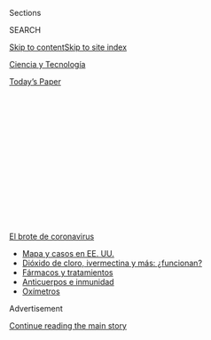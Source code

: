<div id="app">

<div>

<div>

<div>

<div class="NYTAppHideMasthead css-1q2w90k e1suatyy0">

<div class="section css-ui9rw0 e1suatyy2">

<div class="css-eph4ug er09x8g0">

<div class="css-6n7j50">

</div>

<span class="css-1dv1kvn">Sections</span>

<div class="css-10488qs">

<span class="css-1dv1kvn">SEARCH</span>

</div>

[Skip to content](#site-content)[Skip to site index](#site-index)

</div>

<div id="masthead-section-label" class="css-1wr3we4 eaxe0e00">

[Ciencia y
Tecnología](https://www.nytimes.com/es/section/ciencia-y-tecnologia)

</div>

<div class="css-10698na e1huz5gh0">

</div>

</div>

<div id="masthead-bar-one" class="section hasLinks css-15hmgas e1csuq9d3">

<div class="css-uqyvli e1csuq9d0">

</div>

<div class="css-1uqjmks e1csuq9d1">

</div>

<div class="css-9e9ivx">

[](https://myaccount.nytimes.com/auth/login?response_type=cookie&client_id=vi)

</div>

<div class="css-1bvtpon e1csuq9d2">

[Today’s
Paper](https://www.nytimes.com/section/todayspaper)

</div>

</div>

</div>

</div>

<div data-aria-hidden="false">

<div id="site-content" data-role="main">

<div>

<div class="css-1aor85t" style="opacity:0.000000001;z-index:-1;visibility:hidden">

<div class="css-1hqnpie">

<div class="css-epjblv">

<span class="css-17xtcya">[Ciencia y
Tecnología](/es/section/ciencia-y-tecnologia)</span><span class="css-x15j1o">|</span><span class="css-fwqvlz">Así
es la recuperación para muchos de los sobrevivientes de la
COVID-19</span>

</div>

<div class="css-k008qs">

<div class="css-1iwv8en">

<span class="css-18z7m18"></span>

<div>

</div>

</div>

<span class="css-1n6z4y">https://nyti.ms/2YUJ43O</span>

<div class="css-1705lsu">

<div class="css-4xjgmj">

<div class="css-4skfbu" data-role="toolbar" data-aria-label="Social Media Share buttons, Save button, and Comments Panel with current comment count" data-testid="share-tools">

  - 
  - 
  - 
  - 
    
    <div class="css-6n7j50">
    
    </div>

  - 

</div>

</div>

</div>

</div>

</div>

</div>

<div id="NYT_TOP_BANNER_REGION" class="css-13pd83m">

<div>

<div id="styln-prism-menu-1594831588949" class="section interactive-content interactive-size-medium css-1edisqu">

<div class="css-17ih8de interactive-body">

<div id="scroll-container" class="css-1gj85ro">

[<span class="styln-title-wrap"><span class="css-1pje3qr">El brote
de</span><span class="css-1pje3qr">
coronavirus</span></span>](https://www.nytimes.com/es/spotlight/coronavirus?action=click&pgtype=Article&state=default&region=TOP_BANNER&context=storylines_menu)

  - [Mapa y casos en EE.
    UU.](https://www.nytimes.com/es/interactive/2020/espanol/mundo/coronavirus-en-estados-unidos.html?action=click&pgtype=Article&state=default&region=TOP_BANNER&context=storylines_menu)
  - [Dióxido de cloro, ivermectina y más:
    ¿funcionan?](https://www.nytimes.com/es/2020/07/23/espanol/america-latina/bolivia-cloro-coronavirus-ivermectina.html?action=click&pgtype=Article&state=default&region=TOP_BANNER&context=storylines_menu)
  - [Fármacos y
    tratamientos](https://www.nytimes.com/es/interactive/2020/science/coronavirus-tratamientos-curas.html?action=click&pgtype=Article&state=default&region=TOP_BANNER&context=storylines_menu)
  - [Anticuerpos e
    inmunidad](https://www.nytimes.com/es/2020/07/28/espanol/ciencia-y-tecnologia/anticuerpos-coronavirus-inmunidad.html?action=click&pgtype=Article&state=default&region=TOP_BANNER&context=storylines_menu)
  - [Oxímetros](https://www.nytimes.com/es/2020/04/29/espanol/estilos-de-vida/oximetro-para-que-sirve.html?action=click&pgtype=Article&state=default&region=TOP_BANNER&context=storylines_menu)

</div>

</div>

</div>

</div>

</div>

<div id="top-wrapper" class="css-1sy8kpn">

<div id="top-slug" class="css-l9onyx">

Advertisement

</div>

[Continue reading the main
story](#after-top)

<div class="ad top-wrapper" style="text-align:center;height:100%;display:block;min-height:250px">

<div id="top" class="place-ad" data-position="top" data-size-key="top">

</div>

</div>

<div id="after-top">

</div>

</div>

<div>

<div id="sponsor-wrapper" class="css-1hyfx7x">

<div id="sponsor-slug" class="css-19vbshk">

Supported by

</div>

[Continue reading the main
story](#after-sponsor)

<div id="sponsor" class="ad sponsor-wrapper" style="text-align:center;height:100%;display:block">

</div>

<div id="after-sponsor">

</div>

</div>

<div class="css-186x18t">

Salud

</div>

<div class="css-1vkm6nb ehdk2mb0">

# Así es la recuperación para muchos de los sobrevivientes de la COVID-19

</div>

Dificultad persistente para respirar, debilidad muscular,
reviviscencias, confusión mental y otros síntomas podrían aquejar a los
pacientes durante mucho tiempo después.

<div class="css-79elbk" data-testid="photoviewer-wrapper">

<div class="css-z3e15g" data-testid="photoviewer-wrapper-hidden">

</div>

<div class="css-1a48zt4 ehw59r15" data-testid="photoviewer-children">

![<span class="css-16f3y1r e13ogyst0" data-aria-hidden="true">Monique
Gretry, de 72 años, durante una sesión de rehabilitación en la zona de
recuperación para pacientes de la COVID-19 en el hospital CHC MontLegia
en
Bélgica.</span><span class="css-cnj6d5 e1z0qqy90" itemprop="copyrightHolder"><span class="css-1ly73wi e1tej78p0">Credit...</span><span><span>Francisco
Seco/Associated
Press</span></span></span>](https://static01.nyt.com/images/2020/07/01/health/02virus-recovery-explainer-ES/01VIRUS-RECOVERY-EXPLAINER-articleLarge-v2.jpg?quality=75&auto=webp&disable=upscale)

</div>

</div>

<div class="css-18e8msd">

<div class="css-vp77d3 epjyd6m0">

<div class="css-hus3qt ey68jwv0" data-aria-hidden="true">

[![Pam
Belluck](https://static01.nyt.com/images/2018/02/16/multimedia/author-pam-belluck/author-pam-belluck-thumbLarge-v2.png
"Pam Belluck")](https://www.nytimes.com/by/pam-belluck)

</div>

<div class="css-1baulvz">

Por [<span class="css-1baulvz last-byline" itemprop="name">Pam
Belluck</span>](https://www.nytimes.com/by/pam-belluck)

</div>

</div>

  - 2 de julio de
    2020

  - 
    
    <div class="css-4xjgmj">
    
    <div class="css-d8bdto" data-role="toolbar" data-aria-label="Social Media Share buttons, Save button, and Comments Panel with current comment count" data-testid="share-tools">
    
      - 
      - 
      - 
      - 
        
        <div class="css-6n7j50">
        
        </div>
    
      - 
    
    </div>
    
    </div>

</div>

<div class="css-mdjrty">

[Read in
English](https://www.nytimes.com/2020/07/01/health/coronavirus-recovery-survivors.html "Read in English")

</div>

</div>

<div class="section meteredContent css-1r7ky0e" name="articleBody" itemprop="articleBody">

<div class="css-1fanzo5 StoryBodyCompanionColumn">

<div class="css-53u6y8">

[Regístrate para recibir nuestro
boletín](https://www.nytimes.com/newsletters/el-times) con lo mejor de
The New York Times.

-----

Cientos de miles de pacientes gravemente enfermos de coronavirus que
sobreviven y son dados de alta de los hospitales están enfrentando un
desafío nuevo y complicado: la recuperación. Muchos están luchando para
superar una variedad de síntomas residuales inquietantes. Algunos
problemas podrían persistir durante meses, años o incluso el resto de
sus vidas.

Los pacientes que han regresado a casa tras estar hospitalizados por
fallas respiratorias graves derivadas del virus están lidiando con
problemas físicos, neurológicos, cognitivos y emocionales.

Además, deben vivir su proceso de recuperación mientras la pandemia
continúa, con todo el estrés y la escasez de recursos que ha provocado.

“No es solo: ‘La pasé muy mal en el hospital pero por suerte ya estoy en
casa y todo ha vuelto a la normalidad’”, explicó David Putrino, director
de innovación en la rehabilitación del Sistema de Salud Monte Sinaí en
la ciudad de Nueva York. “Más bien es: ‘Acabo de pasarla muy mal en el
hospital y ¿adivinen qué? El mundo sigue envuelto en llamas. Necesito
sobrellevar eso mientras también intento recuperar el ritmo de mi
antigua vida’”.

</div>

</div>

<div class="css-1fanzo5 StoryBodyCompanionColumn">

<div class="css-53u6y8">

Aún es demasiado pronto para determinar cómo será la recuperación
completa de estos pacientes. Pero a continuación ofrecemos un vistazo de
lo que han experimentado hasta ahora, lo que podemos aprender de
pacientes recuperados que han tenido experiencias médicas similares y
los retos que tal vez les depara el futuro.

## ¿Qué problemas enfrentan los pacientes después de salir del hospital?

Son varios. Es posible que los pacientes salgan del hospital todavía con
cicatrices, lesiones o inflamación en los pulmones, el corazón, los
riñones, el hígado u otros órganos que no han terminado de sanar. Esto
puede causar varios problemas como complicaciones urinarias y
metabólicas, entre otros.

Zijian Chen, director médico del nuevo Centro para Cuidados Pos-COVID-19
del Sistema de Salud Monte Sinaí, comentó que el problema físico más
importante que se veía en el centro era la dificultad para respirar, lo
cual puede deberse a un daño en los pulmones o el corazón, o a un
problema de coagulación.

“Algunos tienen una tos intermitente que no cesa y que dificulta la
respiración”, mencionó. Hay quienes incluso siguen usando la cánula
nasal de oxígeno en casa, pero no les ayuda lo suficiente.

Algunos de los pacientes que estuvieron conectados a respiradores
reportan dificultades para tragar o hablar más alto que un susurro, una
consecuencia normalmente temporal de las lesiones o la inflamación que
provoca el tubo respiratorio que pasa por las cuerdas vocales.

</div>

</div>

<div class="css-1fanzo5 StoryBodyCompanionColumn">

<div class="css-53u6y8">

Muchos pacientes sienten debilidad muscular después de estar acostados
tanto tiempo en una cama de hospital, dijo Dale Needham, médico de
cuidados intensivos en la Escuela de Medicina de la Universidad Johns
Hopkins y líder en el campo de la recuperación en terapia intensiva.
Como resultado, pueden tener problemas para caminar, subir escaleras o
levantar objetos.

La debilidad o el daño en los nervios también puede reducir la fuerza
muscular, afirmó Needham. Asimismo, los problemas neurológicos pueden
causar otros síntomas. Chen dijo que el Centro para Cuidados
Pos-COVID-19 del Sistema de Salud Monte Sinaí ha referido a casi el 40
por ciento de sus pacientes con neurólogos por síntomas como cansancio,
confusión y poca claridad mental.

“Algunas dolencias son muy debilitantes”, comentó. “Tenemos pacientes
que vienen y nos dicen: ‘No puedo concentrarme en el trabajo. Ya me
recuperé, no tengo problemas para respirar, no siento dolor en el pecho,
pero no puedo regresar a trabajar porque no puedo concentrarme’”.

El centro refiere a algunos de estos pacientes a consultas psicológicas,
según nos dijo Chen.

“Es muy común que los pacientes recuperados tengan estrés postraumático:
pesadillas, depresión y ansiedad debido a que tienen recuerdos de lo que
pasó”, explicó Lauren Ferrante, médica de enfermedades pulmonares y
cuidados intensivos en la Escuela de Medicina de Yale, quien estudia los
resultados de recuperación tras la terapia intensiva.

Según los expertos, los problemas emocionales pueden aumentar para los
pacientes de la COVID-19 debido a los días que pasaron hospitalizados
sin visitas de familiares y amigos.

“Esta experiencia de estar extremadamente enfermo y extremadamente solo
únicamente amplifica el trauma”, dijo Putrino, y agregó que muchos
pacientes se contactaron con su programa para solicitar servicios de
psicología de telemedicina. “Dicen: ‘No soy yo mismo y necesito hablar
con alguien’”.

Para describir la amplia variedad de desafíos de recuperación, los
expertos a menudo usan un término general, acuñado hace aproximadamente
una década: [síndrome posterior a cuidados
intensivos](https://www.sccm.org/MyICUCare/THRIVE/Post-intensive-Care-Syndrome#:~:text=Post%2Dintensive%20care%20syndrome%2C%20or%20PICS%2C%20is%20made%20up,and%20may%20affect%20the%20family.),
que puede incluir cualquiera de los síntomas físicos, cognitivos y
emocionales que enfrentan los
pacientes.

</div>

</div>

<div class="css-1fanzo5 StoryBodyCompanionColumn">

<div class="css-53u6y8">

## ¿Qué hace que algunos sean más propensos a enfrentar retos para su recuperación?

Algunos estudios realizados con personas hospitalizadas por
insuficiencia respiratoria derivada de otras causas sugieren que es
probable que la recuperación sea más difícil para las personas que [no
gozaban de buena salud
antes](https://www.ncbi.nlm.nih.gov/pmc/articles/PMC6026287/) de
contraer la enfermedad y para las que habían requerido hospitalizaciones
más largas, afirmó Ferrante.

No obstante, muchos otros pacientes de coronavirus —no solo los que son
mayores o padecen otras afecciones médicas— pasan semanas conectados a
respiradores y luego otras semanas más en el hospital después de que les
retiran los tubos respiratorios, lo cual dificulta su proceso de
recuperación.

“Estamos viendo que los periodos de permanencia en terapia intensiva con
necesidad de un respirador ahora son más prolongados que nunca”, dijo
Ferrante. “La inquietud es que esto tenga repercusiones en las funciones
físicas y que menos gente logre recuperarse”.

Otro factor que puede extender u obstaculizar la recuperación es un
fenómeno llamado delirio hospitalario, [un padecimiento relacionado con
alucinaciones paranoicas, confusión y
ansiedad](https://www.nytimes.com/es/2020/07/01/espanol/ciencia-y-tecnologia/coronavirus-delirio-alucinaciones.html).
Es más probable que esto se dé en pacientes que pasan mucho tiempo
sedados, tienen interacciones sociales limitadas y no pueden
desplazarse, todo lo cual es común en los pacientes con la COVID-19.

Algunos estudios, entre ellos uno realizado por un equipo del Centro
Médico de la Universidad Vanderbilt, han descubierto que los pacientes
de cuidados intensivos [que sufren de delirio hospitalario son más
propensos a manifestar problemas
cognitivos](https://www.nejm.org/doi/full/10.1056/NEJMoa1301372) en los
meses posteriores a su hospitalización.

## ¿Cuál es la trayectoria de la recuperación?

Los altibajos son comunes. “No es un proceso lineal en absoluto, y es
muy individual”, explicó Needham.

La perseverancia es importante. “Lo que no queremos es que los pacientes
se vayan a casa y se queden acostados todo el día”, afirmó Ferrante.
“Eso no ayudará a su recuperación y es probable que la empeore”.

</div>

</div>

<div class="css-1fanzo5 StoryBodyCompanionColumn">

<div class="css-53u6y8">

Los pacientes y sus familias deben darse cuenta de que los vaivenes del
progreso son normales.

“Habrá días en los que todo esté bien con sus pulmones, pero que las
articulaciones les duelan tanto que no puedan levantarse y hacer los
ejercicios de rehabilitación pulmonar, por lo que se estancarán un
poco”, mencionó Putrino. “O su función pulmonar irá bien, pero la
bruma cognitiva les provocará ansiedad, así que tendrán que dejar todo
lo demás y trabajar mucho con su neuropsicólogo”.

“De verdad se siente como dar un paso adelante y dos hacia atrás”,
agregó, “y eso está bien”.

## ¿Cuánto duran estos efectos?

En el caso de muchas personas, los pulmones suelen recuperarse en
cuestión de meses. Sin embargo, los expertos dicen que otros problemas
pueden perdurar y algunas personas quizá nunca se recuperen del todo.

Un punto de referencia es [un estudio publicado en 2011 en la revista
New England Journal of
Medicine](https://www.nejm.org/doi/full/10.1056/nejmoa1011802) y
realizado con 109 pacientes en Canadá que se habían sometido a
tratamiento por el síndrome de dificultad respiratoria aguda (SDRA), el
tipo de insuficiencia pulmonar que aqueja a muchos pacientes con la
COVID-19. Cinco años después, la mayoría había recuperado el
funcionamiento normal o casi normal de sus pulmones, pero aún lidiaba
con problemas físicos y emocionales persistentes.

En una prueba crucial, que medía cuán lejos podían caminar los pacientes
en seis minutos, su distancia promedio fue de unos 436 metros, solo tres
cuartas partes de la distancia que habían predicho los investigadores.
El rango de edad de los pacientes era de 35 a 57 años, y aunque los
pacientes más jóvenes tuvieron una tasa de recuperación física más
favorable que la de los pacientes mayores, “a los cinco años ningún
grupo regresó a los niveles normales de condición física que se habían
calculado”, escribieron los autores.

Los pacientes del estudio tuvieron SDRA por motivos diversos, incluyendo
neumonía, septicemia, pancreatitis o quemaduras. Estuvieron
hospitalizados durante un promedio de 49 días, de los cuales pasaron 26
en terapia intensiva y 24 conectados a un respirador.

[La investigación dirigida por
Needham](https://pubmed.ncbi.nlm.nih.gov/27637716/), de Johns Hopkins,
descubrió que los “pacientes tienen debilidad muscular prolongada que
dura meses o más y que la debilidad muscular no solo se limita a sus
brazos y piernas, sino también a sus músculos respiratorios”, dijo.

Otro [estudio de Needham y sus
colegas](https://pubmed.ncbi.nlm.nih.gov/32304774/) encontró que cerca
de dos tercios de los pacientes de SDRA tenían fatiga significativa un
año después.

</div>

</div>

<div class="css-1fanzo5 StoryBodyCompanionColumn">

<div class="css-53u6y8">

Los síntomas psicológicos y cognitivos también pueden persistir.
Alrededor de la mitad de los pacientes en el estudio canadiense de 2011
informaron al menos un episodio de “depresión, ansiedad o ambos,
diagnosticados por un médico, entre dos y cinco años de seguimiento”. Y
un estudio de pacientes tratados durante el [brote del SRAS
de 2003](https://www.who.int/mediacentre/news/releases/2003/pr56/es/),
otro tipo de coronavirus, descubrió que un año después muchos tenían
“[preocupantes niveles de depresión, ansiedad y síntomas
postraumáticos](https://pubmed.ncbi.nlm.nih.gov/17500304/)”.

## ¿Cuáles son las consecuencias?

Entre otras cosas, es posible que los pacientes tengan dificultades para
regresar a trabajar. Un equipo liderado por Needham descubrió que casi
una tercera parte de los 64 pacientes con SDRA que monitorearon durante
cinco años [nunca volvió al
trabajo](https://www.ncbi.nlm.nih.gov/pmc/articles/PMC6002952/).

Algunos lo intentaron, pero se dieron cuenta de que no podían desempeñar
sus labores y dejaron de trabajar por completo, relató Needham, y hubo
quienes “tuvieron que cambiar de giro, en concreto a un empleo menos
demandante y tal vez con menor remuneración”.

Chen dijo que le preocupaba que las consecuencias a largo plazo de la
COVID-19 pudieran ser similares a los efectos crónicos en la salud de la
epidemia del sida o el atentado del 11 de septiembre de 2001 en la
ciudad de Nueva York. “Una nueva enfermedad grave o un evento
catastrófico causan síntomas que permanecen durante mucho tiempo”,
sentenció. “Esto se perfila para ser peor que esos dos sucesos”.

Es posible que vaya a haber “cientos de miles de personas que padezcan
estos trastornos crónicos que pueden tardar mucho en sanar y, si no las
atendemos, esto va a ser un gran problema de salud, así como un enorme
problema económico”, concluyó
Chen.

## ¿Qué hacen los hospitales para ayudar a los pacientes cuando regresan a casa?

Los programas de recuperación para pacientes de la COVID-19 están
surgiendo en el Sistema de Salud Monte Sinaí, en Yale, Johns Hopkins y
otros lugares, y ofrecen a los pacientes consultas de telemedicina y, a
veces, citas en persona.

Algunos pacientes requieren medicamentos para ayudar con la dificultad
para respirar, problemas cardíacos o coágulos en la sangre. Ferrante
dice que las personas deben consultar los medicamentos con sus doctores,
porque algunos remedios que les dieron en el hospital pueden no ser
apropiados para seguir tomándolos en casa.

</div>

</div>

<div class="css-1fanzo5 StoryBodyCompanionColumn">

<div class="css-53u6y8">

Pero la medicación puede no ser necesaria, o no puede funcionar, para
muchos problemas. Practicar ejercicios de respiración y usar un
espirómetro, un dispositivo que mide cuánto aire puede respirar una
persona y qué tan rápido, puede mejorar los problemas respiratorios. La
terapia física puede ayudar a restaurar la fuerza muscular, el
movimiento y la flexibilidad. La terapia ocupacional puede ayudar a las
personas a recuperar la capacidad de realizar tareas cotidianas, como
comprar comestibles y cocinar. La terapia del lenguaje puede ayudar con
la deglución y los problemas de las cuerdas vocales.

Según los expertos, los fisiatras, médicos que se especializan en
rehabilitación física, tendrán cada vez más demanda. También los
neurólogos y los terapeutas de salud mental.

“Creo que la principal conclusión aquí es que la atención posterior a la
COVID es compleja”, dijo Putrino. “Ya es bastante difícil rehabilitar a
alguien con una pierna rota donde solo una cosa está mal”.

“Pero con la atención posterior a la COVID”, dijo, “estás tratando a
personas con algunos problemas cognitivos, problemas físicos, problemas
pulmonares, problemas cardíacos, problemas renales, trauma, y todas
estas cosas tienen que ser manejadas correctamente”.

Pam Belluck es una reportera de ciencia y salud. Fue una de los siete
miembros del Times que recibieron el Premio Pulitzer en 2015 por
Cobertura Internacional, por su trabajo durante la epidemia de ébola. Es
autora de *Island Practice*, sobre un peculiar doctor en Nantucket.
[@PamBelluck](https://twitter.com/PamBelluck)

</div>

</div>

<div>

</div>

</div>

<div>

</div>

<div>

</div>

<div>

</div>

<div>

<div id="bottom-wrapper" class="css-1ede5it">

<div id="bottom-slug" class="css-l9onyx">

Advertisement

</div>

[Continue reading the main
story](#after-bottom)

<div id="bottom" class="ad bottom-wrapper" style="text-align:center;height:100%;display:block;min-height:90px">

</div>

<div id="after-bottom">

</div>

</div>

</div>

</div>

</div>

## Site Index

<div>

</div>

## Site Information Navigation

  - [© <span>2020</span> <span>The New York Times
    Company</span>](https://help.nytimes.com/hc/en-us/articles/115014792127-Copyright-notice)

<!-- end list -->

  - [NYTCo](https://www.nytco.com/)
  - [Contact
    Us](https://help.nytimes.com/hc/en-us/articles/115015385887-Contact-Us)
  - [Work with us](https://www.nytco.com/careers/)
  - [Advertise](https://nytmediakit.com/)
  - [T Brand Studio](http://www.tbrandstudio.com/)
  - [Your Ad
    Choices](https://www.nytimes.com/privacy/cookie-policy#how-do-i-manage-trackers)
  - [Privacy](https://www.nytimes.com/privacy)
  - [Terms of
    Service](https://help.nytimes.com/hc/en-us/articles/115014893428-Terms-of-service)
  - [Terms of
    Sale](https://help.nytimes.com/hc/en-us/articles/115014893968-Terms-of-sale)
  - [Site
    Map](https://spiderbites.nytimes.com)
  - [Help](https://help.nytimes.com/hc/en-us)
  - [Subscriptions](https://www.nytimes.com/subscription?campaignId=37WXW)

</div>

</div>

</div>

</div>
